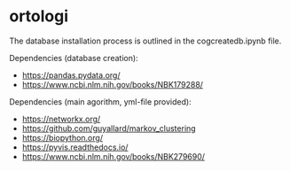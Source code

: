 # ortologi
The database installation process is outlined in the cogcreatedb.ipynb file.

Dependencies (database creation):
- https://pandas.pydata.org/
- https://www.ncbi.nlm.nih.gov/books/NBK179288/

Dependencies (main agorithm, yml-file provided):
- https://networkx.org/
- https://github.com/guyallard/markov_clustering
- https://biopython.org/
- https://pyvis.readthedocs.io/
- https://www.ncbi.nlm.nih.gov/books/NBK279690/
